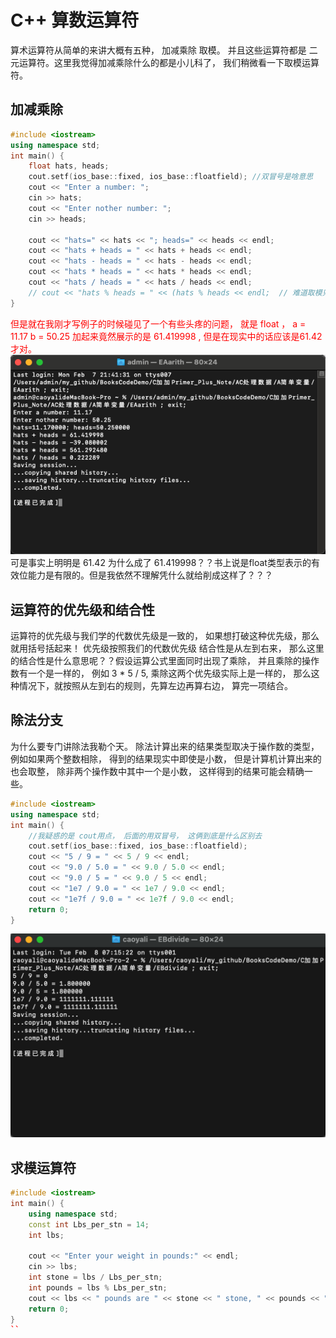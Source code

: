 # C++ 算数运算符
算术运算符从简单的来讲大概有五种， 加减乘除 取模。 并且这些运算符都是 二元运算符。这里我觉得加减乘除什么的都是小儿科了， 我们稍微看一下取模运算符。

## 加减乘除
```c++
#include <iostream>
using namespace std;
int main() {
    float hats, heads;
    cout.setf(ios_base::fixed, ios_base::floatfield); //双冒号是啥意思
    cout << "Enter a number: ";
    cin >> hats;
    cout << "Enter nother number: ";
    cin >> heads;

    cout << "hats=" << hats << "; heads=" << heads << endl;
    cout << "hats + heads = " << hats + heads << endl;
    cout << "hats - heads = " << hats - heads << endl;
    cout << "hats * heads = " << hats * heads << endl;
    cout << "hats / heads = " << hats / heads << endl;
    // cout << "hats % heads = " << (hats % heads << endl;  // 难道取模只是针对整数？？？
}
```
<font color=red>但是就在我刚才写例子的时候碰见了一个有些头疼的问题， 就是 float ， a = 11.17 b = 50.25  加起来竟然展示的是 61.419998 , 但是在现实中的话应该是61.42才对。</font>
![Snipaste_2022-02-07_21-48-16](/assets/Snipaste_2022-02-07_21-48-16.png)
可是事实上明明是 61.42 为什么成了  61.419998？？书上说是float类型表示的有效位能力是有限的。但是我依然不理解凭什么就给削成这样了？？？

## 运算符的优先级和结合性
运算符的优先级与我们学的代数优先级是一致的， 如果想打破这种优先级，那么就用括号括起来！
优先级按照我们的代数优先级
结合性是从左到右来， 那么这里的结合性是什么意思呢？？假设运算公式里面同时出现了乘除， 并且乘除的操作数有一个是一样的， 例如 3 * 5 / 5, 乘除这两个优先级实际上是一样的， 那么这种情况下，就按照从左到右的规则，先算左边再算右边， 算完一项结合。


## 除法分支
为什么要专门讲除法我勒个天。
除法计算出来的结果类型取决于操作数的类型， 例如如果两个整数相除， 得到的结果现实中即使是小数， 但是计算机计算出来的也会取整， 除非两个操作数中其中一个是小数， 这样得到的结果可能会精确一些。

```c++
#include <iostream>
using namespace std;
int main() {
    //我疑惑的是 cout用点， 后面的用双冒号， 这俩到底是什么区别去
    cout.setf(ios_base::fixed, ios_base::floatfield);
    cout << "5 / 9 = " << 5 / 9 << endl;
    cout << "9.0 / 5.0 = " << 9.0 / 5.0 << endl;
    cout << "9.0 / 5 = " << 9.0 / 5 << endl;
    cout << "1e7 / 9.0 = " << 1e7 / 9.0 << endl;
    cout << "1e7f / 9.0 = " << 1e7f / 9.0 << endl;
    return 0;
}
```

![Snipaste_2022-02-08_08-02-23](/assets/Snipaste_2022-02-08_08-02-23.png)
## 求模运算符


```c++
#include <iostream>
int main() {
    using namespace std;
    const int Lbs_per_stn = 14;
    int lbs;

    cout << "Enter your weight in pounds:" << endl;
    cin >> lbs;
    int stone = lbs / Lbs_per_stn;
    int pounds = lbs % Lbs_per_stn;
    cout << lbs << " pounds are " << stone << " stone, " << pounds << " pounds(s)";
    return 0;
}
``